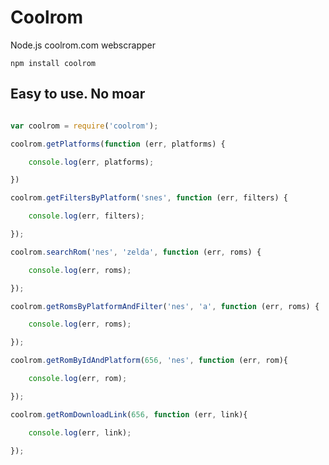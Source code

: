 Coolrom
============

Node.js coolrom.com webscrapper

`npm install coolrom`

## Easy to use. No moar

```javascript

var coolrom = require('coolrom');

coolrom.getPlatforms(function (err, platforms) {

    console.log(err, platforms);

})

coolrom.getFiltersByPlatform('snes', function (err, filters) {

    console.log(err, filters);

});

coolrom.searchRom('nes', 'zelda', function (err, roms) {

    console.log(err, roms);

});

coolrom.getRomsByPlatformAndFilter('nes', 'a', function (err, roms) {

    console.log(err, roms);

});

coolrom.getRomByIdAndPlatform(656, 'nes', function (err, rom){

    console.log(err, rom);

});

coolrom.getRomDownloadLink(656, function (err, link){

    console.log(err, link);

});
```

